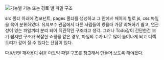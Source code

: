 

![기능별](https://user-images.githubusercontent.com/98306332/182503478-bd841810-6cbb-461c-93c4-a2135f68cabe.png) 기능 또는 경로 별 파일 구조

src 폴더 아래에 컴포넌트, pages 폴더를 생성하고 그 안에서 페이지 별로 js, css 파일을 묶어 분류하였다.
유지보수 관점에서 다른 사람들이 봤을때 가장 이해하기 쉽고, 연관성이 있는 파일끼리 분리 되어 직관적인 구조라고 생각.
그러나 Todo같이 간단한건 보기 쉽지만 구조가 복잡한 쇼핑몰 같은 경우, 파일의 수가 너무 많이 늘어나게 되고 디렉토리가 깊어 질 수 있다는 단점이 있다. 

다음번엔 재사용이 쉬운 아토믹 파일 구조를 참고해서 만들어 보도록 해야겠다.


